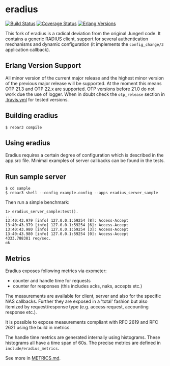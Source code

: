 # eradius

[![Build Status][travis badge]][travis]
[![Coverage Status][coveralls badge]][coveralls]
[![Erlang Versions][erlang version badge]][travis]

This fork of eradius is a radical deviation from the original
Jungerl code. It contains a generic RADIUS client, support for
several authentication mechanisms and dynamic configuration
(it implements the `config_change/3` application callback).

## Erlang Version Support

All minor version of the current major release and the highest minor version of the
previous major release will be supported.
At the moment this means OTP 21.3 and OTP 22.x are supported. OTP versions before 21.0
do not work due the use of logger. When in doubt check the `otp_release` section in
[.travis.yml](.travis.yml) for tested versions.

## Building eradius

```
$ rebar3 compile
```

## Using eradius

Eradius requires a certain degree of configuration which is described in the
app.src file. Minimal examples of server callbacks can be found in the tests.

## Run sample server

```
$ cd sample
$ rebar3 shell --config example.config --apps eradius_server_sample
```

Then run a simple benchmark:

```
1> eradius_server_sample:test().
...
13:40:43.979 [info] 127.0.0.1:59254 [8]: Access-Accept
13:40:43.979 [info] 127.0.0.1:59254 [6]: Access-Accept
13:40:43.980 [info] 127.0.0.1:59254 [3]: Access-Accept
13:40:43.980 [info] 127.0.0.1:59254 [0]: Access-Accept
4333.788381 req/sec.
ok
```

## Metrics

Eradius exposes following metrics via exometer:

  * counter and handle time for requests
  * counter for responses (this includes acks, naks, accepts etc.)

The measurements are available for client, server and also for the specific
NAS callbacks. Further they are exposed in a 'total' fashion but also itemized
by request/response type (e.g. access request, accounting response etc.).

It is possible to expose measurements compliant with RFC 2619 and RFC 2621 using
the build in metrics.

The handle time metrics are generated internally using histograms. These histograms
all have a time span of 60s. The precise metrics are defined in `include/eradius_metrics`.

See more in [METRICS.md](METRICS.md).

<!-- Badges -->
[travis]: https://travis-ci.com/travelping/eradius
[travis badge]: https://img.shields.io/travis/com/travelping/eradius/master.svg?style=flat-square
[coveralls]: https://coveralls.io/github/travelping/eradius
[coveralls badge]: https://img.shields.io/coveralls/travelping/eradius/master.svg?style=flat-square
[erlang version badge]: https://img.shields.io/badge/erlang-R21.0%20to%2022.1-blue.svg?style=flat-square
